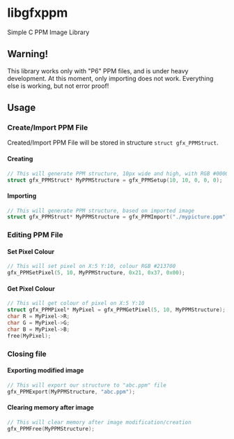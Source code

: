 # libgfxppm
Simple C PPM Image Library

## Warning!

This library works only with "P6" PPM files, and is under heavy development. At this moment, only importing does not work. Everything else is working, but not error proof!

## Usage

### Create/Import PPM File
Created/Import PPM File will be stored in structure `struct gfx_PPMStruct`.

#### Creating
```C
// This will generate PPM structure, 10px wide and high, with RGB #000000
struct gfx_PPMStruct* MyPPMStructure = gfx_PPMSetup(10, 10, 0, 0, 0);
```

#### Importing
```C
// This will generate PPM structure, based on imported image
struct gfx_PPMStruct* MyPPMStructure = gfx_PPMImport("./mypicture.ppm");
```

### Editing PPM File

#### Set Pixel Colour
```C
// This will set pixel on X:5 Y:10, colour RGB #213700
gfx_PPMSetPixel(5, 10, MyPPMStructure, 0x21, 0x37, 0x00);
```

#### Get Pixel Colour
```C
// This will get colour of pixel on X:5 Y:10
struct gfx_PPMPixel* MyPixel = gfx_PPMGetPixel(5, 10, MyPPMStructure);
char R = MyPixel->R;
char G = MyPixel->G;
char B = MyPixel->B;
free(MyPixel);
```

### Closing file

#### Exporting modified image
```C
// This will export our structure to "abc.ppm" file
gfx_PPMExport(MyPPMStructure, "abc.ppm");
```

#### Clearing memory after image
```C
// This will clear memory after image modification/creation
gfx_PPMFree(MyPPMStructure);
```
